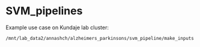 # SVM_pipelines

Example use case on Kundaje lab cluster: 

```
/mnt/lab_data2/annashch/alzheimers_parkinsons/svm_pipeline/make_inputs
```
